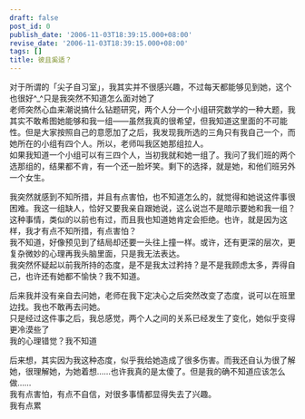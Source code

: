```yaml
---
draft: false
post_id: 0
publish_date: '2006-11-03T18:39:15.000+08:00'
revise_date: '2006-11-03T18:39:15.000+08:00'
tags: []
title: 彼且奚适？
---
```


对于所谓的「尖子自习室」，我其实并不很感兴趣，不过每天都能够见到她，这个也很好^\_^只是我突然不知道怎么面对她了  
老师突然心血来潮说搞什么钻题研究，两个人分一个小组研究数学的一种大题，我其实不敢希图她能够和我一组——虽然我真的很希望，但我知道这里面的不可能性。但是大家按照自己的意愿加了之后，我发现我所选的三角只有我自己一个，而她所在的小组有四个人。所以，老师叫我区她那组拉人。  
如果我知道一个小组可以有三四个人，当初我就和她一组了。我问了我们班的两个选那组的，结果都不肯，有一个还一脸坏笑。剩下的选择，就是她，和他们班另外一个女生。

我突然就感到不知所措，并且有点害怕，也不知道怎么的，就觉得和她说这件事很困难。我这一组缺人，恰好又要我亲自跟她说，这么说岂不是暗示要她和我一组？这种事情，类似的以前也有过，而且我也知道她肯定会拒绝。也许，就是因为这样，我才有点不知所措，有点害怕？  
我不知道，好像预见到了结局却还要一头往上撞一样。或许，还有更深的层次，更复杂微妙的心理再我头脑里面，只是我无法表达。  
我突然怀疑起以前我所持的态度，是不是我太过矜持？是不是我顾虑太多，弄得自己，也许还有她都不愉快？我不知道。

后来我并没有亲自去问她，老师在我下定决心之后突然改变了态度，说可以在班里边找。我也不敢再去问她。  
只是经过这件事之后，我总感觉，两个人之间的关系已经发生了变化，她似乎变得更冷漠些了  
我的心理错觉？我不知道

后来想，其实因为我这种态度，似乎我给她造成了很多伤害。而我还自认为很了解她，很理解她，为她着想……也许我真的是太傻了。但是我的确不知道应该怎么做……  
我有点害怕，有点不自信，对很多事情都显得失去了兴趣。  
我有点累
